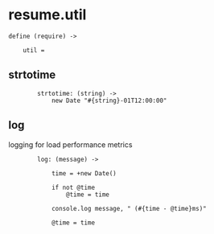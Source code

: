 resume.util
===========

	define (require) ->

		util =

## strtotime

			strtotime: (string) ->
				new Date "#{string}-01T12:00:00"

## log
logging for load performance metrics

			log: (message) ->

				time = +new Date()

				if not @time
					@time = time

				console.log message, " (#{time - @time}ms)"

				@time = time